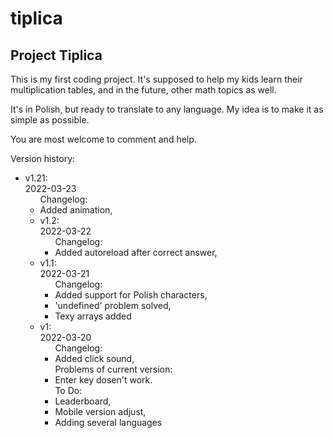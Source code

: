 # tiplica
<h2> Project Tiplica</h2>
  <p>This is my first coding project. It's supposed to help my kids learn their multiplication tables, and in the future, other math topics as well.</p>
  <p>It's in Polish, but ready to translate to any language. My idea is to make it as simple as possible.
  <p>You are most welcome to comment and help.</p>
  <p>Version history:</p>
  <ul>
<li> v1.21:<br>
    2022-03-23<br>
    <ul>Changelog:
      <li>Added animation,
    </ul>
<ul>
<li> v1.2:<br>
    2022-03-22<br>
    <ul>Changelog:
      <li>Added autoreload after correct answer,
    </ul>
<li> v1.1:<br>
    2022-03-21<br>
    <ul>Changelog:
      <li>Added support for Polish characters,
      <li>'undefined' problem solved,
      <li> Texy arrays added
    </ul>
  <li> v1:<br>
    2022-03-20<br>
    <ul>Changelog:
      <li>Added click sound, 
    </ul>
    <ul>Problems of current version:
    <li>Enter key dosen't work.
    </ul>
    <ul>To Do:
      <li>Leaderboard,
      <li>Mobile version adjust,
      <li>Adding several languages
    </ul>
 
